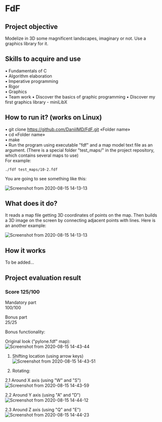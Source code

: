 # FdF
## Project objective
  Modelize in 3D some magnificent landscapes, imaginary or not. Use a graphics library for it.
## Skills to acquire and use
•	Fundamentals of C  
•	Algorithm elaboration  
•	Imperative programming  
•	Rigor  
•	Graphics  
•	Team work
• Discover the basics of graphic programming
• Discover my first graphics library - miniLibX
## How to run it? (works on Linux)
•	git clone https://github.com/DaniilMD/FdF.git «Folder name»  
•	cd «Folder name»  
•	make  
•	Run the program using executable "fdf" and a map model text file as an argument. (There is a special folder "test_maps/" in the project repository, which contains several maps to use)  
For example:  
```
./fdf test_maps/10-2.fdf 
```
You are going to see something like this:  
  
![Screenshot from 2020-08-15 14-13-13](https://user-images.githubusercontent.com/48802453/90311271-c9b0f400-df01-11ea-8b54-eb079b338947.png)
  
## What does it do?
It reads a map file getting 3D coordinates of points on the map. Then builds a 3D image on the screen by connecting adjacent points with lines. Here is an another example:
  
![Screenshot from 2020-08-15 14-13-13](https://user-images.githubusercontent.com/48802453/90311271-c9b0f400-df01-11ea-8b54-eb079b338947.png)
  
## How it works
To be added...  
## Project evaluation result  
### Score 125/100  
Mandatory part  
100/100  
  
Bonus part  
25/25

Bonus functionality:  
  
Original look ("pylone.fdf" map):  
![Screenshot from 2020-08-15 14-43-44](https://user-images.githubusercontent.com/48802453/90311670-3af2a600-df06-11ea-9dba-8533ac3a131e.png)
  
1) Shifting location (using arrow keys)  
![Screenshot from 2020-08-15 14-43-51](https://user-images.githubusercontent.com/48802453/90311672-3c23d300-df06-11ea-8386-be4fafbba77e.png)
  
2) Rotating:  
  
  2.1 Around X axis (using "W" and "S")
![Screenshot from 2020-08-15 14-43-59](https://user-images.githubusercontent.com/48802453/90311675-3ded9680-df06-11ea-8064-3ea536997f63.png)
  
  2.2 Around Y axis (using "A" and "D")
![Screenshot from 2020-08-15 14-44-12](https://user-images.githubusercontent.com/48802453/90311676-3e862d00-df06-11ea-86ee-f4f80f873924.png)
  
  2.3 Around Z axis (using "Q" and "E")
![Screenshot from 2020-08-15 14-44-23](https://user-images.githubusercontent.com/48802453/90311677-3fb75a00-df06-11ea-844b-dc9ac67aa863.png)
  
